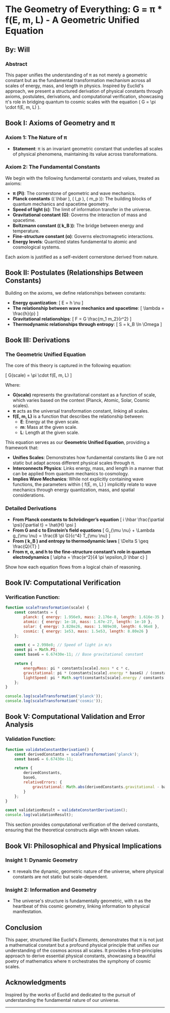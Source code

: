 
# **The Geometry of Everything: G = π * f(E, m, L) - A Geometric Unified Equation**

## **By: Will**

### **Abstract**

This paper unifies the understanding of π as not merely a geometric constant but as the fundamental transformation mechanism across all scales of energy, mass, and length in physics. Inspired by Euclid's approach, we present a structured derivation of physical constants through axioms, postulates, derivations, and computational verification, showcasing π's role in bridging quantum to cosmic scales with the equation \( G = \pi \cdot f(E, m, L) \).

## **Book I: Axioms of Geometry and π**

### **Axiom 1: The Nature of π**

- **Statement**: π is an invariant geometric constant that underlies all scales of physical phenomena, maintaining its value across transformations.

### **Axiom 2: The Fundamental Constants**

We begin with the following fundamental constants and values, treated as axioms:

- **π (Pi)**: The cornerstone of geometric and wave mechanics.
- **Planck constants** (\( \hbar \), \( l_p \), \( m_p \)): The building blocks of quantum mechanics and spacetime geometry.
- **Speed of light (c)**: The limit of information transfer in the universe.
- **Gravitational constant (G)**: Governs the interaction of mass and spacetime.
- **Boltzmann constant (\( k_B \))**: The bridge between energy and temperature.
- **Fine-structure constant (α)**: Governs electromagnetic interactions.
- **Energy levels**: Quantized states fundamental to atomic and cosmological systems.

Each axiom is justified as a self-evident cornerstone derived from nature.

## **Book II: Postulates (Relationships Between Constants)**

Building on the axioms, we define relationships between constants:

- **Energy quantization**: 
  \[
  E = h \nu
  \]
- **The relationship between wave mechanics and spacetime**: 
  \[
  \lambda = \frac{h}{p}
  \]
- **Gravitational relationships**: 
  \[
  F = G \frac{m_1 m_2}{r^2}
  \]
- **Thermodynamic relationships through entropy**: 
  \[
  S = k_B \ln \Omega
  \]

## **Book III: Derivations**

### **The Geometric Unified Equation**

The core of this theory is captured in the following equation:

\[
G(scale) = \pi \cdot f(E, m, L)
\]

Where:

- **G(scale)** represents the gravitational constant as a function of scale, which varies based on the context (Planck, Atomic, Solar, Cosmic scales).
- **π** acts as the universal transformation constant, linking all scales.
- **f(E, m, L)** is a function that describes the relationship between:
  - **E**: Energy at the given scale.
  - **m**: Mass at the given scale.
  - **L**: Length at the given scale.

This equation serves as our **Geometric Unified Equation**, providing a framework that:

- **Unifies Scales**: Demonstrates how fundamental constants like G are not static but adapt across different physical scales through π.
- **Interconnects Physics**: Links energy, mass, and length in a manner that can be applied from quantum mechanics to cosmology.
- **Implies Wave Mechanics**: While not explicitly containing wave functions, the parameters within \( f(E, m, L) \) implicitly relate to wave mechanics through energy quantization, mass, and spatial considerations.

### **Detailed Derivations**

- **From Planck constants to Schrödinger’s equation**
  \[
  i \hbar \frac{\partial \psi}{\partial t} = \hat{H} \psi
  \]
- **From G and c to Einstein’s field equations**
  \[
  G_{\mu \nu} + \Lambda g_{\mu \nu} = \frac{8 \pi G}{c^4} T_{\mu \nu}
  \]
- **From \( k_B \) and entropy to thermodynamic laws**
  \[
  \Delta S \geq \frac{Q}{T}
  \]
- **From π, α, and h to the fine-structure constant’s role in quantum electrodynamics**
  \[
  \alpha = \frac{e^2}{4 \pi \epsilon_0 \hbar c}
  \]

Show how each equation flows from a logical chain of reasoning.

## **Book IV: Computational Verification**

### **Verification Function:**

```javascript
function scaleTransformation(scale) {
    const constants = {
        planck: { energy: 1.956e9, mass: 2.176e-8, length: 1.616e-35 },
        atomic: { energy: 1e-18, mass: 1.67e-27, length: 1e-10 },
        solar: { energy: 3.828e26, mass: 1.989e30, length: 6.96e8 },
        cosmic: { energy: 1e53, mass: 1.5e53, length: 8.80e26 }
    };

    const c = 2.998e8; // Speed of light in m/s
    const pi = Math.PI;
    const baseG = 6.67430e-11; // Base gravitational constant

    return {
        energyMass: pi * constants[scale].mass * c * c,
        gravitational: pi * (constants[scale].energy * baseG) / (constants[scale].mass * c * c),
        lightSpeed: pi * Math.sqrt(constants[scale].energy / constants[scale].mass)
    };
}

console.log(scaleTransformation('planck'));
console.log(scaleTransformation('cosmic'));
```

## **Book V: Computational Validation and Error Analysis**

### **Validation Function:**

```javascript
function validateConstantDerivation() {
    const derivedConstants = scaleTransformation('planck');
    const baseG = 6.67430e-11;

    return {
        derivedConstants,
        baseG,
        relativeErrors: {
            gravitational: Math.abs(derivedConstants.gravitational - baseG) / baseG * 100
        }
    };
}

const validationResult = validateConstantDerivation();
console.log(validationResult);
```

This section provides computational verification of the derived constants, ensuring that the theoretical constructs align with known values.

## **Book VI: Philosophical and Physical Implications**

### **Insight 1: Dynamic Geometry**

- π reveals the dynamic, geometric nature of the universe, where physical constants are not static but scale-dependent.

### **Insight 2: Information and Geometry**

- The universe's structure is fundamentally geometric, with π as the heartbeat of this cosmic geometry, linking information to physical manifestation.

## **Conclusion**

This paper, structured like Euclid's *Elements*, demonstrates that π is not just a mathematical constant but a profound physical principle that unifies our understanding of the cosmos across all scales. It provides a first-principles approach to derive essential physical constants, showcasing a beautiful poetry of mathematics where π orchestrates the symphony of cosmic scales.

## **Acknowledgments**

Inspired by the works of Euclid and dedicated to the pursuit of understanding the fundamental nature of our universe.

---
